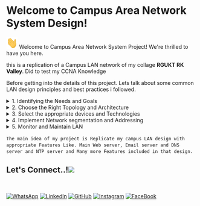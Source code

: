 # Welcome to Campus Area Network System Design!

![hello](https://github.com/LakshmiDeepak9653/resoures1/blob/main/wave.gif) Welcome to Campus Area Network System Project!
 We're thrilled to have you here.

this is a replication of a Campus LAN network of my collage <strong>RGUKT RK Valley</strong>. Did to test my CCNA Knowledge

Before getting into the details of this project. Lets talk about some common LAN design principles and best practices i followed.
<details>
  <summary>1. Identifying the Needs and Goals</summary>
<div>
  <samp>
   <br>
    <p>
     Before staring the design of our LAN. we need to ask ourself some questions about our Project and find the Answers to them.
     Here are the Questions and my Answers to them as per this Project.
     <b><ul>I. What are the Main functions and applications of our LAN?</ul></b>
       The main idea of my project is Replicate my campus LAN design with appropriate Features Like. Main Web server, Email server and DNS server and NTP server and Many more Features included in that design.<br>
     <b><ul>II. How  many Users and devices will access your the Network?</ul></b>
       There are more than 6000 students and 300+ faculty and many more users are there. Network must be available to users as Wired or Wireless.<br>
     <b><ul>III. What are the expected traffic patterns and bandwidth requirements?</ul></b>
       In our project we have two traffic patterns thats is faculty traffic and students traffic. The students must not access the faculty devices. The bandwidth requirements will the intra area communications (between the routers) must be fast.<br>
     <b><ul>IV. How will we ensure security and privacy of your data?</ul></b>
       All the outside intiating connections must be stopped and incoming traffic must be checked.<br>
     These questions will help you determine the scope, size, and structure of your LAN, as well as the hardware and software components you will need.  
    </p>
  </samp>
</div>
</details>
<details>
  <summary>2. Choose the Right Topology and Architecture</summary>
<div>
  <samp>
    <p>
     <br>
     The topology and architecture of our LAN refer to the physical and logical Layout of your network devices and connections.
     Here comes my Campus geographical View.<br>
     <img src="https://github.com/LakshmiDeepak9653/RKV-lan-resources/blob/main/Screenshot%202024-01-26%20124921.png">
     <br>
     By seeing this we can map the Physical Locations or regions of Networks. That are:-
     <strong><ol>Main Campus</ol></strong>
     <ul>1. Faculty Quaters (6 Quaters)</ul>
     <ul>2. Library (2 Floors)</ul> 
     <ul>3. Lab Complex</ul>
     <ul>4. Academic Block - 1 (4 Floors)</ul> 
     <ul>5. Academic Block - 2 (4 Floors)</ul>
     <ul>6. Boys Hostel - 1 (4 Floors)</ul>
     <ul>7. Girls Hostel - 1 (4 Floors)</ul>
     <ul>8. Girls Hostel - 2 (4 Floors)</ul>
     <ul>9. Boys Hostel - 2 (4 Floors)</ul>
     <ul>10. Guest House</ul>
     <ul>11. C.S.E Department</ul>
     <ul>12. E.C.E Department</ul>
     <ul>13. M.M.E Department</ul>
     <ul>14. CIVIL Department</ul>
     <ul>15. MECH Department</ul>
     <ul>16. E.E.E Department</ul>
     <br>
     <strong><ol>Old Campus</ol></strong>
     <ul>1. PI Class Rooms</ul>
     <ul>2. MU Class Rooms</ul> 
     <ul>3. KAPPA Class Rooms</ul>
     <ul>4. LAMBDA Class Rooms</ul> 
     <ul>5. Girls Hostels RKV (Alpha/Beta)</ul>
     <ul>6. Girls Hostels ONG (Gamma/Delta)</ul>
     <ul>7. Boys Hostels RKV (Rho)</ul>
     <ul>8. Boys Hostels ONG (Teta)</ul>
     <ul>9. S.A.C Building</ul> 
<br>
   Based on the Physical Locations Create a Img that ressembles this LAN Network.<br>
   <img src="https://github.com/LakshmiDeepak9653/RKV-lan-resources/blob/main/rkv%20backgroundpng_Edited%20-%20Copy.png">
    </p>
  </samp>
</div>
</details>
<details>
  <summary>3. Select the appropriate devices and Technologies</summary>
 <div>
  <samp>
    <p>
     <br>
     We successfully design a Map of Network and now we need to choose the appropriate devices that will be a better suit for all network Sections (Physical Locations).<br>
     <br>We start from <b>Faculty Quaters, Hostels(Boys and Girls) and Guest House</b>. we use <b>wireless technologies(WiFi)</b>, Because These places are residance locations in the Campus where setting up a WiFi would be appropriate choice.<br>
     <br>Then Next one are <b>Students Classrooms(Academic Block 1 & 2, PI, MU, Kappa, Lamdba)</b>. Each one have more than 20 classes(each Academic Blocks has 100 classe rooms), but the students presence would be fixed(less than or equal to 100) so <b>Wired Network</b> would be appropriate.<br>
     <br>Next is a some Special Sections Where we need to use <b>Both Wired and Wireless Technolgies</b>. Wired Network to connect to the Departments inside the network sections and Wireless for students, Although students presence is not fixed. They are <b>Library, Lab Complex, CSE Dept, ECE Dept, EEE Dept, Civil Dept, Mech Dept, MME Dept.</b><br>
     <br>As we finished up the decision of technologies being used we fill up the topology with approriate devices in packet tracer.<br>
     that would look like this......<br>
     <img src="https://github.com/LakshmiDeepak9653/RKV-lan-resources/blob/main/RKV%20COMPLETE%20TOPOLOGY.png"></img>
    </p>
  </samp>
</div>
</details>
<details>
  <summary>4. Implement Network segmentation and Addressing</summary>
<div>
  <samp>
    <p>
     <br>
     Network segmentation and addressing are techniques that can help us organize and manage our LAN more effectively. Network segmentation is the process of dividing our LAN into smaller subnetworks, or subnets, based on logical criteria, such as function, location, or department. As per <b>RFC 1918</b> i use 10.0.0.0/8 subnet because i need to connect alot of devices this will provide me that Host address space and i will be using the Subnet Mask of 255.255.255.0  Which means i will be using 2^16 subnets and host space will 2^8. That would be lot more enough.<br>
    <br>Here comes the Address Scheme of This Network.
    </p>
  </samp>
</div>
</details>
<details>
  <summary>5. Monitor and Maintain LAN</summary>
<div>
  <samp>
    <p>
     <br>
     Follow network standards and protocols, that are rules and conventions that govern how network devices communicate and interact with each other. Once we have designed and implemented our LAN, we need to monitor and maintain it regularly to ensure its optimal performance, security, and reliability.
    </p>
  </samp>
</div>
</details>

```The main idea of my project is Replicate my campus LAN design with appropriate Features Like. Main Web server, Email server and DNS server and NTP server and Many more Features included in that design.```



## <b> Let's Connect..!</b><img src="https://github.com/LakshmiDeepak9653/RKV-lan-resources/blob/main/handshake.gif" width ="80">
<br>
<div>

[![WhatsApp](https://img.icons8.com/bubbles/100/000000/whatsapp.png)](https://wa.me/+919491184607)
[![LinkedIn](https://img.icons8.com/bubbles/100/000000/linkedin.png)](https://www.linkedin.com/in/lakshmi-deeapk-karumuri-402460207)
[![GitHub](https://img.icons8.com/bubbles/100/000000/github.png)](https://github.com/LakshmiDeepak9653)
[![Instagram](https://img.icons8.com/bubbles/100/000000/instagram-new.png)](https://www.instagram.com/deepakvevo/)
[![FaceBook](https://img.icons8.com/bubbles/100/000000/facebook.png)](https://www.facebook.com/deepak.karumuri.3)

</div>
